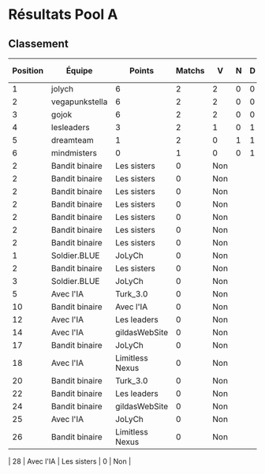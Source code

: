 # Résultats Pool A
## Classement
| Position | Équipe         | Points | Matchs | V   | N   | D   | Moy. coups |
| -------- | -------------- | ------ | ------ | --- | --- | --- | ---------- |
| 1        | jolych         | 6      | 2      | 2   | 0   | 0   | 162.5      |
| 2        | vegapunkstella | 6      | 2      | 2   | 0   | 0   | 172.0      |
| 3        | gojok          | 6      | 2      | 2   | 0   | 0   | 161.0      |
| 4        | lesleaders     | 3      | 2      | 1   | 0   | 1   | 141.5      |
| 5        | dreamteam      | 1      | 2      | 0   | 1   | 1   | 195.5      |
| 6        | mindmisters    | 0      | 1      | 0   | 0   | 1   | 180.0      |
| 2 | Bandit binaire | Les sisters | 0 | Non |
| 2 | Bandit binaire | Les sisters | 0 | Non |
| 2 | Bandit binaire | Les sisters | 0 | Non |
| 2 | Bandit binaire | Les sisters | 0 | Non |
| 2 | Bandit binaire | Les sisters | 0 | Non |
| 2 | Bandit binaire | Les sisters | 0 | Non |
| 2 | Bandit binaire | Les sisters | 0 | Non |
| 1 | Soldier.BLUE | JoLyCh | 0 | Non |
| 2 | Bandit binaire | Les sisters | 0 | Non |
| 3 | Soldier.BLUE | JoLyCh | 0 | Non |
| 5 | Avec l'IA | Turk_3.0 | 0 | Non |
| 10 | Bandit binaire | Avec l'IA | 0 | Non |
| 12 | Avec l'IA | Les leaders | 0 | Non |
| 14 | Avec l'IA | gildasWebSite | 0 | Non |
| 17 | Bandit binaire | JoLyCh | 0 | Non |
| 18 | Avec l'IA | Limitless Nexus | 0 | Non |
| 20 | Bandit binaire | Turk_3.0 | 0 | Non |
| 22 | Bandit binaire | Les leaders | 0 | Non |
| 24 | Bandit binaire | gildasWebSite | 0 | Non |
| 25 | Avec l'IA | JoLyCh | 0 | Non |
| 26 | Bandit binaire | Limitless Nexus | 0 | Non |

| 28 | Avec l'IA | Les sisters | 0 | Non |